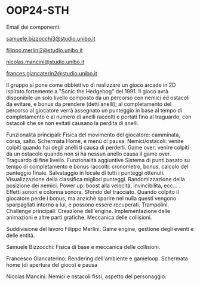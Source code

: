 # OOP24-STH
Email dei componenti:

samuele.bizzocchi3@studio.unibo.it

filippo.merlini2@studio.unibo.it

nicolas.mancini@studio.unibo.it

frances.giancaterin2@studio.unibo.it

Il gruppo si pone come obbiettivo di realizzare un gioco arcade in 2D ispirato fortemente a "Sonic the Hedgehog" del 1991. Il gioco avrà disponibile un solo livello composto da un percorso con nemici ed ostacoli da evitare, e bonus da prendere (detti anelli); al completamento del percorso al giocatore verrà assegnato un punteggio in base al tempo di completamento e al numero di anelli raccolti e portati fino al traguardo, con ostacoli che se non evitati causano la perdita di anelli.

Funzionalità principali:
Fisica del movimento del giocatore: camminata, corsa, salto.
Schermata Home, e menù di pausa.
Nemici/ostacoli: venire colpiti quando hai degli anelli ti causa di perderli.
Game over: venire colpiti da un ostacolo quando non si ha nessun anello causa il game over.
Traguardo di fine livello.
Funzionalità aggiuntive
Sistema di punti basato su tempo di completamento e bonus raccolti: cronometro, bonus, calcolo del punteggio finale. Salvataggio in locale di tutti i punteggi ottenuti.
Visualizzazione della classifica migliori punteggi.
Randomizzazione della posizione dei nemici.
Power up: boost alla velocità, invincibilità, ecc… .
Effetti sonori e colonna sonora.
Sfondo del tracciato.
Quando colpito il giocatore perde i bonus, ma anziché sparire nel nulla questi vengono sparpagliati intorno a lui, e possono essere recuperati.
Trampolini.
Challenge principali:
Creazione dell'engine.
Implementazione delle animazioni e altre parti grafiche.
Meccanica delle collisioni.

Suddivisione del lavoro
Filippo Merlini: Game engine, gestione degli eventi e delle entità.

Samuele Bizzocchi: Fisica di base e meccanica delle collisioni.

Francesco Giancaterino: Rendering dell'ambiente e gameloop. Schermata home (di apertura del gioco) e pausa

Nicolas Mancini: Nemici e ostacoli fissi, aspetto del personaggio.
